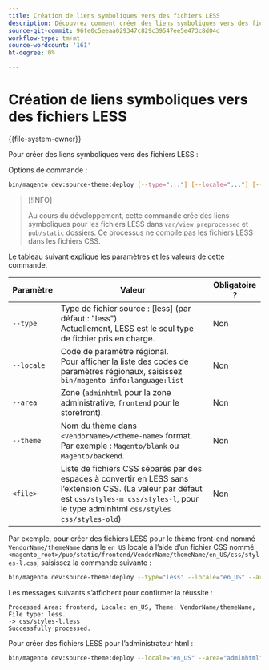 ```yaml
---
title: Création de liens symboliques vers des fichiers LESS
description: Découvrez comment créer des liens symboliques vers des fichiers LESS.
source-git-commit: 96fe0c5eeaa029347c829c39547ee5e473c8d04d
workflow-type: tm+mt
source-wordcount: '161'
ht-degree: 0%

---
```



# Création de liens symboliques vers des fichiers LESS

{{file-system-owner}}

Pour créer des liens symboliques vers des fichiers LESS :

Options de commande :

```bash
bin/magento dev:source-theme:deploy [--type="..."] [--locale="..."] [--area="..."] [--theme="..."] [file1] ... [fileN]
```

>[!INFO]
>
>Au cours du développement, cette commande crée des liens symboliques pour les fichiers LESS dans `var/view_preprocessed` et `pub/static` dossiers. Ce processus ne compile pas les fichiers LESS dans les fichiers CSS.

Le tableau suivant explique les paramètres et les valeurs de cette commande.

| Paramètre | Valeur | Obligatoire ? |
| --------- | ----- | --------- |
| `--type` | Type de fichier source : [less] (par défaut : &quot;less&quot;)<br>Actuellement, LESS est le seul type de fichier pris en charge. | Non |
| `--locale` | Code de paramètre régional.<br>Pour afficher la liste des codes de paramètres régionaux, saisissez `bin/magento info:language:list` | Non |
| `--area` | Zone (`adminhtml` pour la zone administrative, `frontend` pour le storefront). | Non |
| `--theme` | Nom du thème dans `<VendorName>/<theme-name>` format. Par exemple : `Magento/blank` ou `Magento/backend`. | Non |
| `<file>` | Liste de fichiers CSS séparés par des espaces à convertir en LESS sans l’extension CSS. (La valeur par défaut est `css/styles-m css/styles-l`, pour le type adminhtml `css/styles css/styles-old`) | Non |

Par exemple, pour créer des fichiers LESS pour le thème front-end nommé `VendorName/themeName` dans le `en_US` locale à l’aide d’un fichier CSS nommé `<magento_root>/pub/static/frontend/VendorName/themeName/en_US/css/styles-l.css`, saisissez la commande suivante :

```bash
bin/magento dev:source-theme:deploy --type="less" --locale="en_US" --area="frontend" --theme="VendorName/themeName" css/styles-l
```

Les messages suivants s’affichent pour confirmer la réussite :

```terminal
Processed Area: frontend, Locale: en_US, Theme: VendorName/themeName, File type: less.
-> css/styles-l.less
Successfully processed.
```

Pour créer des fichiers LESS pour l’administrateur html :

```bash
bin/magento dev:source-theme:deploy --locale="en_US" --area="adminhtml" --theme="Magento/backend" css/styles css/styles-old
```
